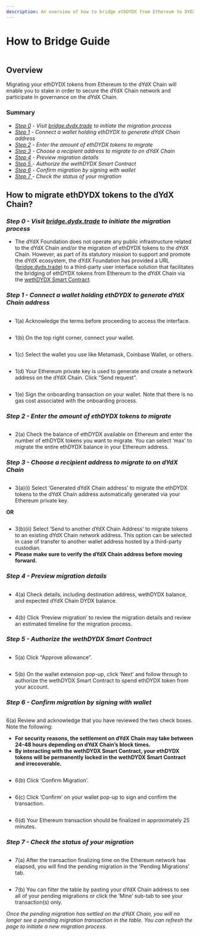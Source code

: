 ```yaml
---
description: An overview of how to bridge ethDYDX from Ethereum to DYDX on the dYdX Chain.
---
```


# How to Bridge Guide

<figure><img src="../.gitbook/assets/How to Bridge Guide.png" alt=""><figcaption></figcaption></figure>

## Overview&#x20;

Migrating your ethDYDX tokens from Ethereum to the dYdX Chain will enable you to stake in order to secure the dYdX Chain network and participate in governance on the dYdX Chain.

### Summary&#x20;

* [_Step 0_](how-to-bridge-guide.md#step-0-visit-bridge.dydx.trade-to-initiate-the-migration-process) _- Visit_ [_bridge.dydx.trade_](http://bridge.dydx.trade) _to initiate the migration process_&#x20;
* [_Step 1_](how-to-bridge-guide.md#step-1-connect-a-wallet-holding-ethdydx-to-generate-dydx-chain-address) _- Connect a wallet holding ethDYDX to generate dYdX Chain address_
* [_Step 2_](how-to-bridge-guide.md#step-2-enter-the-amount-of-ethdydx-tokens-to-migrate) _- Enter the amount of ethDYDX tokens to migrate_
* [_Step 3_](how-to-bridge-guide.md#step-3-choose-a-recipient-address-to-migrate-to-on-dydx-chain) _- Choose a recipient address to migrate to on dYdX Chain_
* [_Step 4_](how-to-bridge-guide.md#step-4-preview-migration-details) _- Preview migration details_&#x20;
* [_Step 5_ ](how-to-bridge-guide.md#step-5-authorize-the-wethdydx-smart-contract)_- Authorize the wethDYDX Smart Contract_
* [_Step 6_](how-to-bridge-guide.md#step-6-confirm-migration-by-signing-with-wallet) _- Confirm migration by signing with wallet_
* [_Step 7_ ](how-to-bridge-guide.md#step-7-check-the-status-of-your-migration)_- Check the status of your migration_

## How to migrate ethDYDX tokens to the dYdX Chain?

### _Step 0 - Visit_ [_bridge.dydx.trade_](http://bridge.dydx.trade) _to initiate the migration process_

* The dYdX Foundation does not operate any public infrastructure related to the dYdX Chain and/or the migration of ethDYDX tokens to the dYdX Chain.  However, as part of its statutory mission to support and promote the dYdX ecosystem, the dYdX Foundation has provided a URL ([bridge.dydx.trade](http://bridge.dydx.trade)) to a third-party user interface solution that facilitates the bridging of ethDYDX tokens from Ethereum to the dYdX Chain via the [wethDYDX Smart Contract](https://www.dydx.foundation/blog/exploring-the-future-of-dydx).

### _Step 1 - Connect a wallet holding ethDYDX to generate dYdX Chain address_

<figure><img src="../.gitbook/assets/1(a).png" alt=""><figcaption></figcaption></figure>

* 1(a) Acknowledge the terms before proceeding to access the interface.

<figure><img src="../.gitbook/assets/1(b).png" alt=""><figcaption></figcaption></figure>

* 1(b) On the top right corner, connect your wallet.

<figure><img src="../.gitbook/assets/1(c).png" alt=""><figcaption></figcaption></figure>

* 1(c) Select the wallet you use like Metamask, Coinbase Wallet, or others.

<figure><img src="../.gitbook/assets/1(d).png" alt=""><figcaption></figcaption></figure>

* 1(d) Your Ethereum private key is used to generate and create a network address on the dYdX Chain. Click “Send request”.

<figure><img src="../.gitbook/assets/1(e).png" alt=""><figcaption></figcaption></figure>

* 1(e) Sign the onboarding transaction on your wallet. Note that there is no gas cost associated with the onboarding process.

### _Step 2 - Enter the amount of ethDYDX tokens to migrate_

<figure><img src="../.gitbook/assets/2(a).png" alt=""><figcaption></figcaption></figure>

* 2(a) Check the balance of ethDYDX available on Ethereum and enter the number of ethDYDX tokens you want to migrate. You can select ‘max’ to migrate the entire ethDYDX balance in your Ethereum address.

### _Step 3 - Choose a recipient address to migrate to on dYdX Chain_

<figure><img src="../.gitbook/assets/3(b)(i).png" alt=""><figcaption></figcaption></figure>

* 3(a)(i) Select ‘Generated dYdX Chain address’ to migrate the ethDYDX tokens to the dYdX Chain address automatically generated via your Ethereum private key.

**OR**

<figure><img src="../.gitbook/assets/3(b)(ii).png" alt=""><figcaption></figcaption></figure>

* 3(b)(ii) Select ‘Send to another dYdX Chain Address’ to migrate tokens to an existing dYdX Chain network address. This option can be selected in case of transfer to another wallet address hosted by a third-party custodian.
* **Please make sure to verify the dYdX Chain address before moving forward.**

### _Step 4 - Preview migration details_&#x20;

<figure><img src="../.gitbook/assets/4(a).png" alt=""><figcaption></figcaption></figure>

* 4(a) Check details, including destination address, wethDYDX balance, and expected dYdX Chain DYDX balance.

<figure><img src="../.gitbook/assets/4(b).png" alt=""><figcaption></figcaption></figure>

* 4(b) Click ‘Preview migration’ to review the migration details and review an estimated timeline for the migration process.

### _Step 5 - Authorize the wethDYDX Smart Contract_

<figure><img src="../.gitbook/assets/5(a).png" alt=""><figcaption></figcaption></figure>

* 5(a) Click “Approve allowance”.

<figure><img src="../.gitbook/assets/5(b).png" alt=""><figcaption></figcaption></figure>

* 5(b) On the wallet extension pop-up, click ‘Next’ and follow through to authorize the wethDYDX Smart Contract to spend ethDYDX token from your account.

### _Step 6 - Confirm migration by signing with wallet_

<figure><img src="../.gitbook/assets/6(a).png" alt=""><figcaption></figcaption></figure>

6(a) Review and acknowledge that you have reviewed the two check boxes. Note the following:

* **For security reasons, the settlement on dYdX Chain may take between 24-48 hours depending on dYdX Chain’s block times.**&#x20;
* **By interacting with the wethDYDX Smart Contract, your ethDYDX tokens will be permanently locked in the wethDYDX Smart Contract and irrecoverable.**&#x20;

<figure><img src="../.gitbook/assets/6(b).png" alt=""><figcaption></figcaption></figure>

* 6(b) Click ‘Confirm Migration’.

<figure><img src="../.gitbook/assets/6(c).png" alt=""><figcaption></figcaption></figure>

* 6(c) Click ‘Confirm’ on your wallet pop-up to sign and confirm the transaction.

<figure><img src="../.gitbook/assets/6(d).png" alt=""><figcaption></figcaption></figure>

* 6(d) Your Ethereum transaction should be finalized in approximately 25 minutes.

### _Step 7 - Check the status of your migration_

<figure><img src="../.gitbook/assets/7(a).png" alt=""><figcaption></figcaption></figure>

* 7(a) After the transaction finalizing time on the Ethereum network has elapsed, you will find the pending migration in the 'Pending Migrations' tab.

<figure><img src="../.gitbook/assets/7(b) (1).png" alt=""><figcaption></figcaption></figure>

* 7(b) You can filter the table by pasting your dYdX Chain address to see all of your pending migrations or click the ‘Mine’ sub-tab to see your transaction(s) only.

_Once the pending migration has settled on the dYdX Chain, you will no longer see a pending migration transaction in the table. You can refresh the page to initiate a new migration process._
